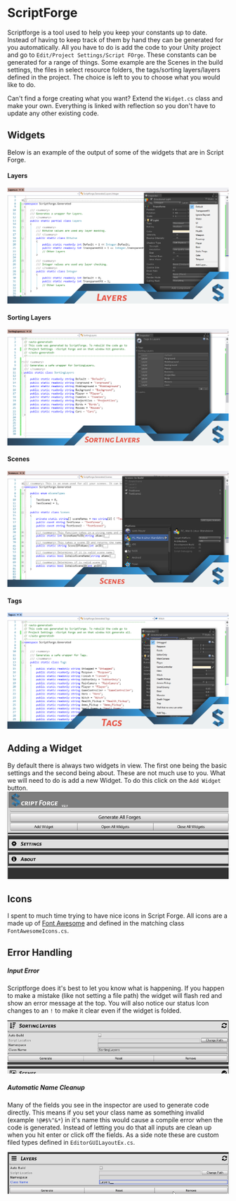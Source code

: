 # ScriptForge

Scriptforge is a tool used to help you keep your constants up to date. Instead of having to keep track of them by hand they can be generated for you automatically. All you have to do is add the code to your Unity project and go to `Edit/Project Settings/Script FOrge`. These constants can be generated for a range of things. Some example are the Scenes in the build settings, the files in select resource folders, the tags/sorting layers/layers defined in the project. The choice is left to you to choose what you would like to do. 

Can't find a forge creating what you want? Extend the `Widget.cs` class and make your own. Everything is linked with reflection so you don't have to update any other existing code. 


## Widgets
Below is an example of the output of some of the widgets that are in Script Forge.

#### Layers 
![](./docs/imgs/Layers.png)

#### Sorting Layers 
![](./docs/imgs/SortingLayers.png)

#### Scenes 
![](./docs/imgs/Scenes.png)

#### Tags 
![](./docs/imgs/Tags.png)

## Adding a Widget

By default there is always two widgets in view. The first one being the basic settings and the second being about. These are not much use to you. What we will need to do is add a new Widget. To do this click on the `Add Widget` button. 
![](./docs/gifs/AddWidgetMenu.gif)







## Icons

I spent to much time trying to have nice icons in Script Forge. All icons are a made up of [Font Awesome](http://fontawesome.io/) and defined in the matching class `FontAwesomeIcons.cs`.


## Error Handling

##### Input Error
Scriptforge does it's best to let you know what is happening. If you happen to make a mistake (like not setting a file path) the widget will flash red and show an error message at the top. You will also notice our status Icon changes to an `!` to make it clear even if the widget is folded.


![](./docs/gifs/Errors.gif)

##### Automatic Name Cleanup

Many of the fields you see in the inspector are used to generate code directly. This means if you set your class name as something invalid (example `!@#$%^&*`) in it's name this would cause a compile error when the code is generated. Instead of letting you do that all inputs are clean up when you hit enter or click off the fields. As a side note these are custom filed types defined in `EditorGUILayoutEx.cs`.


![](./docs/gifs/NameCleanups.gif)